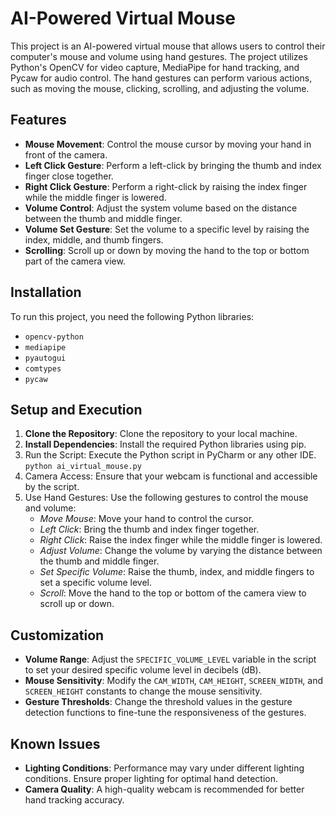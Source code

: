 # AI-Powered Virtual Mouse

This project is an AI-powered virtual mouse that allows users to control their computer's mouse and volume using hand gestures. The project utilizes Python's OpenCV for video capture, MediaPipe for hand tracking, and Pycaw for audio control. The hand gestures can perform various actions, such as moving the mouse, clicking, scrolling, and adjusting the volume.

## Features

- **Mouse Movement**: Control the mouse cursor by moving your hand in front of the camera.
- **Left Click Gesture**: Perform a left-click by bringing the thumb and index finger close together.
- **Right Click Gesture**: Perform a right-click by raising the index finger while the middle finger is lowered.
- **Volume Control**: Adjust the system volume based on the distance between the thumb and middle finger.
- **Volume Set Gesture**: Set the volume to a specific level by raising the index, middle, and thumb fingers.
- **Scrolling**: Scroll up or down by moving the hand to the top or bottom part of the camera view.

## Installation

To run this project, you need the following Python libraries:

- `opencv-python`
- `mediapipe`
- `pyautogui`
- `comtypes`
- `pycaw`

## Setup and Execution

1. **Clone the Repository**: Clone the repository to your local machine.
2. **Install Dependencies**: Install the required Python libraries using pip.
3. Run the Script: Execute the Python script in PyCharm or any other IDE.
     `python ai_virtual_mouse.py`
4. Camera Access: Ensure that your webcam is functional and accessible by the script.
5. Use Hand Gestures: Use the following gestures to control the mouse and volume:
      - *Move Mouse*: Move your hand to control the cursor.
      - *Left Click*: Bring the thumb and index finger together.
      - *Right Click*: Raise the index finger while the middle finger is lowered.
      - *Adjust Volume*: Change the volume by varying the distance between the thumb and middle finger.
      - *Set Specific Volume*: Raise the thumb, index, and middle fingers to set a specific volume level.
      - *Scroll*: Move the hand to the top or bottom of the camera view to scroll up or down.

## Customization

- **Volume Range**: Adjust the `SPECIFIC_VOLUME_LEVEL` variable in the script to set your desired specific volume level in decibels (dB).
- **Mouse Sensitivity**: Modify the `CAM_WIDTH`, `CAM_HEIGHT`, `SCREEN_WIDTH`, and `SCREEN_HEIGHT` constants to change the mouse sensitivity.
- **Gesture Thresholds**: Change the threshold values in the gesture detection functions to fine-tune the responsiveness of the gestures.

## Known Issues
- **Lighting Conditions**: Performance may vary under different lighting conditions. Ensure proper lighting for optimal hand detection.
- **Camera Quality**: A high-quality webcam is recommended for better hand tracking accuracy.

